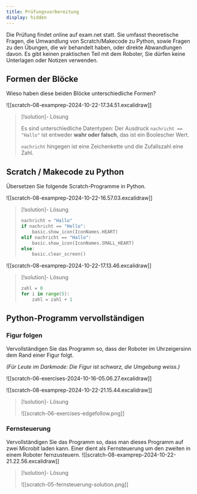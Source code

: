 ```yaml
---
title: Prüfungsvorbereitung
display: hidden
---
```

Die Prüfung findet online auf exam.net statt. Sie umfasst theoretische Fragen, die Umwandlung von Scratch/Makecode zu Python, sowie Fragen zu den Übungen, die wir behandelt haben, oder direkte Abwandlungen davon. Es gibt keinen praktischen Teil mit dem Roboter, Sie dürfen keine Unterlagen oder Notizen verwenden.
## Formen der Blöcke

Wieso haben diese beiden Blöcke unterschiedliche Formen?

![[scratch-08-examprep-2024-10-22-17.34.51.excalidraw]]
> [!solution]- Lösung
> 
> Es sind unterschiedliche Datentypen: Der Ausdruck `nachricht == "Hallo"` ist entweder **wahr oder falsch**, das ist ein Boolescher Wert. 
> 
> `nachricht` hingegen ist eine Zeichenkette und die Zufallszahl eine Zahl.

## Scratch / Makecode zu Python

Übersetzen Sie folgende Scratch-Programme in Python.

![[scratch-08-examprep-2024-10-22-16.57.03.excalidraw]]
> [!solution]- Lösung
> 
> ```python
> nachricht = "Hallo"
> if nachricht == "Hello":
>     basic.show_icon(IconNames.HEART)
> elif nachricht == "Hallo":
>     basic.show_icon(IconNames.SMALL_HEART)
> else:
>     basic.clear_screen()
> ```

![[scratch-08-examprep-2024-10-22-17.13.46.excalidraw]]
> [!solution]- Lösung
> 
> ```python
> zahl = 0
> for i in range(5):
>     zahl = zahl + 1
> ```

## Python-Programm vervollständigen

### Figur folgen

Vervollständigen Sie das Programm so, dass der Roboter im Uhrzeigersinn dem Rand einer Figur folgt.

*(Für Leute im Darkmode: Die Figur ist schwarz, die Umgebung weiss.)*

![[scratch-06-exercises-2024-10-16-05.06.27.excalidraw]]

![[scratch-08-examprep-2024-10-22-21.15.44.excalidraw]]
> [!solution]- Lösung
> 
> ![[scratch-06-exercises-edgefollow.png]]

### Fernsteuerung

Vervollständigen Sie das Programm so, dass man dieses Programm auf zwei Microbit laden kann. Einer dient als Fernsteuerung um den zweiten in einem Roboter fernzusteuern.
![[scratch-08-examprep-2024-10-22-21.22.56.excalidraw]]

> [!solution]- Lösung
 >
> ![[scratch-05-fernsteuerung-solution.png]]
